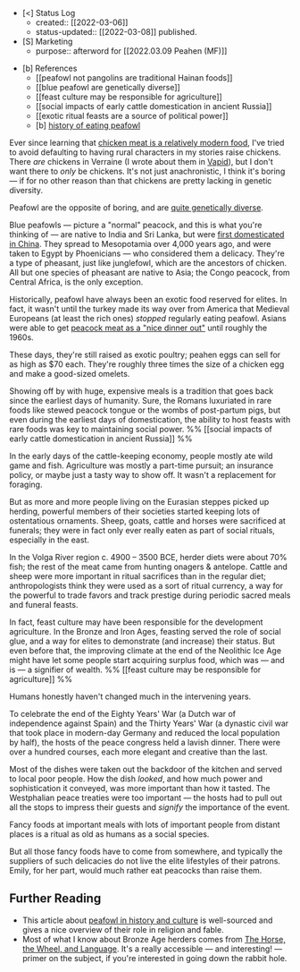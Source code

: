 - [<] Status Log
	- created:: [[2022-03-06]]
	- status-updated:: [[2022-03-08]] published. 
- [S] Marketing
	- purpose:: afterword for [[2022.03.09 Peahen (MF)]] 
* [b] References
	* [[peafowl not pangolins are traditional Hainan foods]]
	* [[blue peafowl are genetically diverse]]
	* [[feast culture may be responsible for agriculture]]
	* [[social impacts of early cattle domestication in ancient Russia]]
	* [[exotic ritual feasts are a source of political power]]
	* [b] [history of eating peafowl](https://en.wikipedia.org/wiki/Peafowl#Gastronomy) 

Ever since learning that [chicken meat is a relatively modern food](https://newsletter.eleanorkonik.com/book-review-tamed/), I've tried to avoid defaulting to having rural characters in my stories raise chickens. There _are_ chickens in Verraine (I wrote about them in [Vapid](https://newsletter.eleanorkonik.com/vapid/)), but I don't want there to _only_ be chickens. It's not just anachronistic, I think it's boring — if for no other reason than that chickens are pretty lacking in genetic diversity. 

Peafowl are the opposite of boring, and are [quite genetically diverse](https://www.semanticscholar.org/paper/Genetic-Diversity-of-Blue-Peafowl-Based-on-Markers-Tao-Jinlong/d80f28809e9522b234707a968ae8ea4c74d8c317).  

Blue peafowls — picture a "normal" peacock, and this is what you're thinking of — are native to India and Sri Lanka, but were [first domesticated in China](https://www.digitalvertebrae.com/fall06/daryllf/about_peacocks_hist.html). They spread to Mesopotamia over 4,000 years ago, and were taken to Egypt by Phoenicians — who considered them a delicacy. They're a type of pheasant, just like junglefowl, which are the ancestors of chicken. All but one species of pheasant are native to Asia; the Congo peacock, from Central Africa, is the only exception. 

Historically, peafowl have always been an exotic food reserved for elites. In fact, it wasn't until the turkey made its way over from America that Medieval Europeans (at least the rich ones) _stopped_ regularly eating peafowl. Asians were able to get [peacock meat as a "nice dinner out"](https://wildexplained.com/can-you-eat-peacocks/) until roughly the 1960s. 

These days, they're still raised as exotic poultry; peahen eggs can sell for as high as $70 each. They're roughly three times the size of a chicken egg and make a good-sized omelets. 

Showing off by with huge, expensive meals is a tradition that goes back since the earliest days of humanity. Sure, the Romans luxuriated in rare foods like stewed peacock tongue or the wombs of post-partum pigs, but even during the earliest days of domestication, the ability to host feasts with rare foods was key to maintaining social power. %% [[social impacts of early cattle domestication in ancient Russia]] %%

In the early days of the cattle-keeping economy, people mostly ate wild game and fish. Agriculture was mostly a part-time pursuit; an insurance policy, or maybe just a tasty way to show off. It wasn't a replacement for foraging. 

But as more and more people living on the Eurasian steppes picked up herding, powerful members of their societies started keeping lots of ostentatious ornaments. Sheep, goats, cattle and horses were sacrificed at funerals; they were in fact only ever really eaten as part of social rituals, especially in the east. 

In the Volga River region c. 4900 – 3500 BCE, herder diets were about 70% fish; the rest of the meat came from hunting onagers & antelope. Cattle and sheep were more important in ritual sacrifices than in the regular diet; anthropologists think they were used as a sort of ritual currency, a way for the powerful to trade favors and track prestige during periodic sacred meals and funeral feasts.

In fact, feast culture may have been responsible for the development agriculture. In the Bronze and Iron Ages, feasting served the role of social glue, and a way for elites to demonstrate (and increase) their status. But even before that, the improving climate at the end of the Neolithic Ice Age might have let some people start acquiring surplus food, which was — and is — a signifier of wealth. %% [[feast culture may be responsible for agriculture]] %%

Humans honestly haven't changed much in the intervening years.

To celebrate the end of the Eighty Years' War (a Dutch war of independence against Spain) and the Thirty Years' War (a dynastic civil war that took place in modern-day Germany and reduced the local population by half), the hosts of the peace congress held a lavish dinner. There were over a hundred courses, each more elegant and creative than the last. 

Most of the dishes were taken out the backdoor of the kitchen and served to local poor people. How the dish _looked_, and how much power and sophistication it conveyed, was more important than how it tasted. The Westphalian peace treaties were too important — the hosts had to pull out all the stops to impress their guests and _signify_ the importance of the event. 

Fancy foods at important meals with lots of important people from distant places is a ritual as old as humans as a social species. 

But all those fancy foods have to come from somewhere, and typically the suppliers of such delicacies do not live the elite lifestyles of their patrons. Emily, for her part, would much rather eat peacocks than raise them. 

## Further Reading

* This article about [peafowl in history and culture](https://assortedregards.com/2021/07/15/peafowl-in-history-culture/) is well-sourced and gives a nice overview of their role in religion and fable. 
* Most of what I know about Bronze Age herders comes from [The Horse, the Wheel, and Language](https://press.princeton.edu/books/paperback/9780691148182/the-horse-the-wheel-and-language). It's a really accessible — and interesting! — primer on the subject, if you're interested in going down the rabbit hole. 